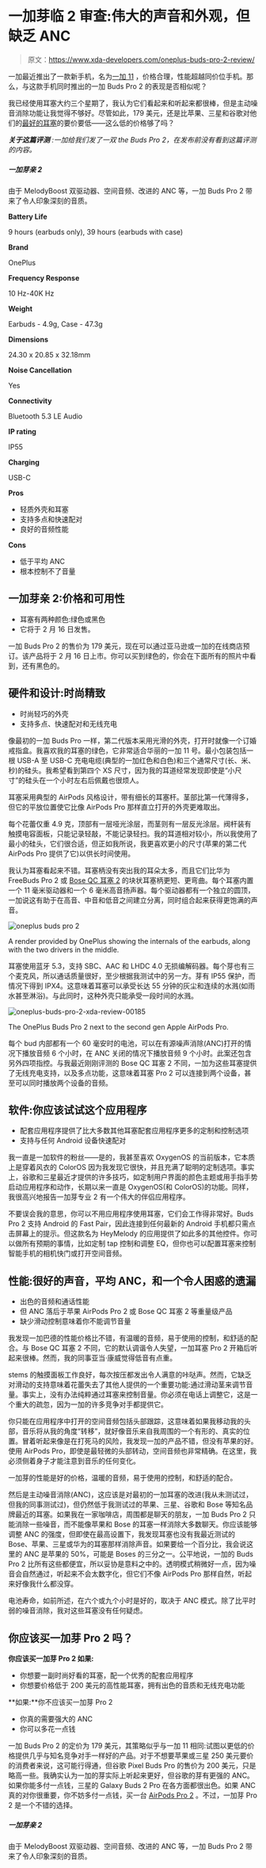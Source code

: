 # 一加芽临 2 审查:伟大的声音和外观，但缺乏 ANC

> 原文：<https://www.xda-developers.com/oneplus-buds-pro-2-review/>

一加最近推出了一款新手机，名为[一加 11](https://www.xda-developers.com/oneplus-11-review/) ，价格合理，性能超越同价位手机。那么，与这款手机同时推出的一加 Buds Pro 2 的表现是否相似呢？

我已经使用耳塞大约三个星期了，我认为它们看起来和听起来都很棒，但是主动噪音消除功能让我觉得不够好。尽管如此，179 美元，还是比苹果、三星和谷歌对他们的[最好的耳塞](https://www.xda-developers.com/best-wireless-earbuds/)的要价要低——这么低的价格够了吗？

***关于这篇评测*** *:一加给我们发了一双 the Buds Pro 2，在发布前没有看到这篇评测的内容。*

##### 一加芽亲 2

由于 MelodyBoost 双驱动器、空间音频、改进的 ANC 等，一加 Buds Pro 2 带来了令人印象深刻的音质。

**Battery Life**

9 hours (earbuds only), 39 hours (earbuds with case)

**Brand**

OnePlus

**Frequency Response**

10 Hz-40K Hz

**Weight**

Earbuds - 4.9g, Case - 47.3g

**Dimensions**

24.30 x 20.85 x 32.18mm

**Noise Cancellation**

Yes

**Connectivity**

Bluetooth 5.3 LE Audio

**IP rating**

IP55

**Charging**

USB-C

**Pros**

*   轻质外壳和耳塞
*   支持多点和快速配对
*   良好的音频性能

**Cons**

*   低于平均 ANC
*   根本控制不了音量

## 一加芽亲 2:价格和可用性

*   耳塞有两种颜色:绿色或黑色
*   它将于 2 月 16 日发售。

一加 Buds Pro 2 的售价为 179 美元，现在可以通过亚马逊或一加的在线商店预订。该产品将于 2 月 16 日上市。你可以买到绿色的，你会在下面所有的照片中看到，还有黑色的。

## 硬件和设计:时尚精致

*   时尚轻巧的外壳
*   支持多点、快速配对和无线充电

像最初的一加 Buds Pro 一样，第二代版本采用光滑的外壳，打开时就像一个订婚戒指盒。我喜欢我的耳塞的绿色，它非常适合华丽的一加 11 号。最小包装包括一根 USB-A 至 USB-C 充电电缆(典型的一加红色和白色)和三个通常尺寸(长、米、秒)的硅头。我希望看到第四个 XS 尺寸，因为我的耳道经常发现即使是“小尺寸”的硅头在一个小时左右后佩戴也很烦人。

耳塞采用典型的 AirPods 风格设计，带有细长的耳塞杆。茎部比第一代薄得多，但它的平放位置使它比像 AirPods Pro 那样直立打开的外壳更难取出。

每个花蕾仅重 4.9 克，顶部有一层哑光涂层，而茎则有一层反光涂层。阀杆装有触摸电容面板，只能记录轻敲，不能记录轻扫。我的耳道相对较小，所以我使用了最小的硅头，它们很合适，但正如我所说，我更喜欢更小的尺寸(苹果的第二代 AirPods Pro 提供了它)以供长时间使用。

我认为耳塞看起来不错。耳塞柄没有突出我的耳朵太多，而且它们比华为 FreeBuds Pro 2 或 [Bose QC 耳塞 2](https://www.xda-developers.com/bose-quietcomfort-earbuds-2-review/) 的块状耳塞柄更短、更弯曲。每个耳塞内置一个 11 毫米驱动器和一个 6 毫米高音扬声器。每个驱动器都有一个独立的圆顶，一加说这有助于在高音、中音和低音之间建立分离，同时组合起来获得更饱满的声音。

 <picture>![oneplus buds pro 2](img/6cc364cc086b0550bd5f7d40a54d43a2.png)</picture> 

A render provided by OnePlus showing the internals of the earbuds, along with the two drivers in the middle. 

耳塞使用蓝牙 5.3，支持 SBC、AAC 和 LHDC 4.0 无损编解码器。每个芽也有三个麦克风，所以通话质量很好，至少根据我测试中的另一方。芽有 IP55 保护，而情况下得到 IPX4。这意味着耳塞可以承受长达 55 分钟的灰尘和连续的水溅(如雨水甚至淋浴)。与此同时，这种外壳只能承受一段时间的水溅。

 <picture>![oneplus-buds-pro-2-xda-review-00185](img/e2567c95b0d2497f933bcedfd2588cfd.png)</picture> 

The OnePlus Buds Pro 2 next to the second gen Apple AirPods Pro. 

每个 bud 内部都有一个 60 毫安时的电池，可以在有源噪声消除(ANC)打开的情况下播放音频 6 个小时，在 ANC 关闭的情况下播放音频 9 个小时。此案还包含另外四项指控。与我最近刚刚评测的 Bose QC 耳塞 2 不同，一加为这些耳塞提供了无线充电支持，以及多点功能，这意味着耳塞 Pro 2 可以连接到两个设备，甚至可以同时播放两个设备的音频。

## 软件:你应该试试这个应用程序

*   配套应用程序提供了比大多数其他耳塞配套应用程序更多的定制和控制选项
*   支持与任何 Android 设备快速配对

我一直是一加软件的粉丝——是的，我甚至喜欢 OxygenOS 的当前版本，它本质上是穿着风衣的 ColorOS 因为我发现它很快，并且充满了聪明的定制选项。事实上，谷歌和三星最近才提供的许多技巧，如定制用户界面的颜色主题或用手指手势启动应用程序和动作，长期以来一直是 OxygenOS(和 ColorOS)的功能。同样，我很高兴地报告一加芽专业 2 有一个伟大的伴侣应用程序。

不要误会我的意思，你可以不用应用程序使用耳塞，它们会工作得非常好。Buds Pro 2 支持 Android 的 Fast Pair，因此连接到任何最新的 Android 手机都只需点击屏幕上的提示。但这款名为 HeyMelody 的应用提供了如此多的其他控件。你可以做所有预期的事情，比如定制 tap 控制和调整 EQ，但你也可以配置耳塞来控制智能手机的相机快门或打开空间音频。

## 性能:很好的声音，平均 ANC，和一个令人困惑的遗漏

*   出色的音频和通话性能
*   但 ANC 落后于苹果 AirPods Pro 2 或 Bose QC 耳塞 2 等重量级产品
*   缺少滑动控制意味着你不能调节音量

我发现一加巴德的性能价格比不错，有温暖的音频，易于使用的控制，和舒适的配合。与 Bose QC 耳塞 2 不同，它的默认调谐令人失望，一加耳塞 Pro 2 开箱后听起来很棒。然而，我的同事亚当·康威觉得低音有点重。

stems 的触摸面板工作良好，每次按压都发出令人满意的咔哒声。然而，它缺乏对滑动的支持意味着花蕾失去了其他人提供的一个重要功能:通过滑动茎来调节音量。事实上，没有办法纯粹通过耳塞来控制音量。你必须在电话上调整它，这是一个重大的疏忽，因为一加的许多竞争对手都提供它。

你只能在应用程序中打开的空间音频包括头部跟踪，这意味着如果我移动我的头部，音乐将从我的角度“转移”，就好像音乐来自我周围的一个有形的、真实的位置。冒着听起来像是在打死马的风险，我发现一加的产品不错，但没有苹果的好。使用 AirPods Pro，即使是最轻微的头部转动，空间音频也非常精确。在这里，我必须侧着身子才能注意到音乐的任何变化。

一加芽的性能是好的价格，温暖的音频，易于使用的控制，和舒适的配合。

然后是主动噪音消除(ANC)，这应该是对最初的一加耳塞的改进(我从未测试过，但我的同事测试过)，但仍然低于我测试过的苹果、三星、谷歌和 Bose 等知名品牌最近的耳塞。如果我在一家咖啡店，周围都是聊天的朋友，一加 Buds Pro 2 只能消除一些噪音，而不能像苹果和 Bose 的耳塞一样消除大多数聊天。你应该能够调整 ANC 的强度，但即使在最高设置下，我发现耳塞也没有我最近测试的 Bose、苹果、三星或华为的耳塞那样消除声音。如果要给一个百分比，我会说这里的 ANC 是苹果的 50%，可能是 Boses 的三分之一。公平地说，一加的 Buds Pro 2 比所有这些都便宜，所以妥协是意料之中的。透明模式稍微好一点，因为噪音会自然通过，听起来不会太数字化，但它们不像 AirPods Pro 那样自然，听起来好像我什么都没穿。

电池寿命，如前所述，在六个或九个小时是好的，取决于 ANC 模式。除了比平时弱的噪音消除，我对这些耳塞没有任何疑虑。

## 你应该买一加芽 Pro 2 吗？

**你应该买一加芽 Pro 2 如果:**

*   你想要一副时尚好看的耳塞，配一个优秀的配套应用程序
*   你想要价格低于 200 美元的高性能耳塞，拥有出色的音质和无线充电功能

**如果:**你不应该买一加芽 Pro 2

*   你真的需要强大的 ANC
*   你可以多花一点钱

一加 Buds Pro 2 的定价为 179 美元，其策略似乎与一加 11 相同:试图以更低的价格提供几乎与知名竞争对手一样好的产品。对于不想要苹果或三星 250 美元要价的消费者来说，这可能行得通，但谷歌 Pixel Buds Pro 的售价为 200 美元，只是略高一些。我确实认为一加的芽实际上听起来更好，但谷歌的芽有更强的 ANC。如果你能多付一点钱，三星的 Galaxy Buds 2 Pro 在各方面都很出色。如果 ANC 真的对你很重要，你不妨多付一点钱，买一台 [AirPods Pro 2](https://www.xda-developers.com/airpods-pro-2-review/) 。不过，一加芽 Pro 2 是一个不错的选择。

##### 一加芽亲 2

由于 MelodyBoost 双驱动器、空间音频、改进的 ANC 等，一加 Buds Pro 2 带来了令人印象深刻的音质。